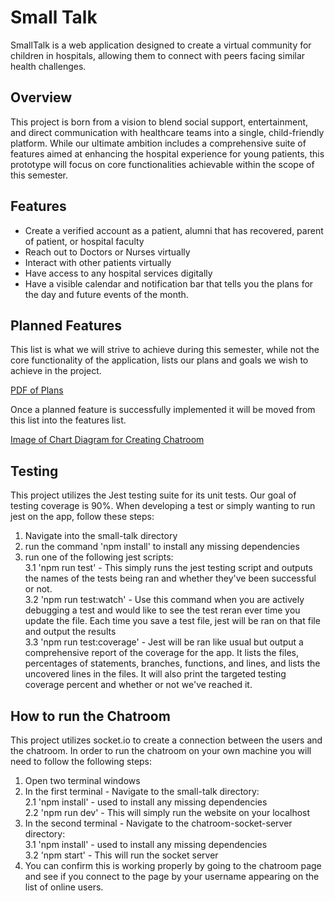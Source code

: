 # Small Talk
SmallTalk is a web application designed to create a virtual community for children in hospitals, allowing them to connect with peers facing similar health challenges.

## Overview
This project is born from a vision to blend social support, entertainment, and direct communication with healthcare teams into a single, child-friendly platform. While our ultimate ambition includes a comprehensive suite of features aimed at enhancing the hospital experience for young patients, this prototype will focus on core functionalities achievable within the scope of this semester.

## Features
- Create a verified account as a patient, alumni that has recovered, parent of patient, or hospital faculty
- Reach out to Doctors or Nurses virtually
- Interact with other patients virtually
- Have access to any hospital services digitally
- Have a visible calendar and notification bar that tells you the plans for the day and future events of the month.

## Planned Features
This list is what we will strive to achieve during this semester, while not the core functionality of the application, lists our plans and goals we wish to achieve in the project. 

[PDF of Plans](https://github.com/UNLV-CS472-672/2024-S-GROUP4-SMTK/blob/main/docs/img/PlannedFeatures.pdf)

Once a planned feature is successfully implemented it will be moved from this list into the features list.

[Image of Chart Diagram for Creating Chatroom](https://github.com/UNLV-CS472-672/2024-S-GROUP4-SMTK/blob/main/docs/img/chatroomChart.png)

## Testing
This project utilizes the Jest testing suite for its unit tests. Our goal of testing coverage is 90%. When developing a test or simply wanting to run jest on the app, follow these steps:

1. Navigate into the small-talk directory
2. run the command 'npm install' to install any missing dependencies
3. run one of the following jest scripts:  
    3.1 'npm run test' - This simply runs the jest testing script and outputs the names of the tests being ran and whether they've been successful or not.  
    3.2 'npm run test:watch' - Use this command when you are actively debugging a test and would like to see the test reran ever time you update the file. Each time you save a test file, jest will be ran on that file and output the results  
    3.3 'npm run test:coverage' - Jest will be ran like usual but output a comprehensive report of the coverage for the app. It lists the files, percentages of statements, branches, functions, and lines, and lists the uncovered lines in the files. It will also print the targeted testing coverage percent and whether or not we've reached it.  

## How to run the Chatroom
This project utilizes socket.io to create a connection between the users and the chatroom. In order to run the chatroom on your own machine you will need to follow the following steps:

1. Open two terminal windows
2. In the first terminal - Navigate to the small-talk directory:  
    2.1 'npm install' - used to install any missing dependencies  
    2.2 'npm run dev' - This will simply run the website on your localhost 
3. In the second terminal - Navigate to the chatroom-socket-server directory:  
    3.1 'npm install' - used to install any missing dependencies  
    3.2 'npm start' - This will run the socket server 
4. You can confirm this is working properly by going to the chatroom page and see if you connect to the page by your username appearing on the list of online users. 
